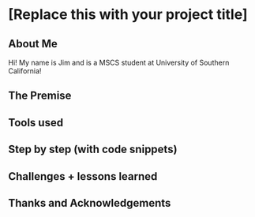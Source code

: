 # [Replace this with your project title]

## About Me
Hi! My name is Jim and is a MSCS student at University of Southern California! 
## The Premise

## Tools used

## Step by step (with code snippets)

## Challenges + lessons learned

## Thanks and Acknowledgements

